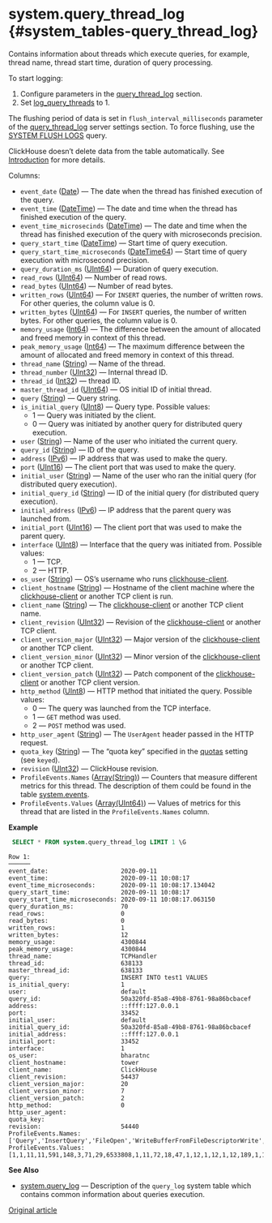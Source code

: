 # system.query_thread_log {#system_tables-query_thread_log}

Contains information about threads which execute queries, for example, thread name, thread start time, duration of query processing.

To start logging:

1.  Configure parameters in the [query\_thread\_log](../../operations/server-configuration-parameters/settings.md#server_configuration_parameters-query_thread_log) section.
2.  Set [log\_query\_threads](../../operations/settings/settings.md#settings-log-query-threads) to 1.

The flushing period of data is set in `flush_interval_milliseconds` parameter of the [query\_thread\_log](../../operations/server-configuration-parameters/settings.md#server_configuration_parameters-query_thread_log) server settings section. To force flushing, use the [SYSTEM FLUSH LOGS](../../sql-reference/statements/system.md#query_language-system-flush_logs) query.

ClickHouse doesn’t delete data from the table automatically. See [Introduction](../../operations/system-tables/index.md#system-tables-introduction) for more details.

Columns:

-   `event_date` ([Date](../../sql-reference/data-types/date.md)) — The date when the thread has finished execution of the query.
-   `event_time` ([DateTime](../../sql-reference/data-types/datetime.md)) — The date and time when the thread has finished execution of the query.
-   `event_time_microsecinds` ([DateTime](../../sql-reference/data-types/datetime.md)) — The date and time when the thread has finished execution of the query with microseconds precision.
-   `query_start_time` ([DateTime](../../sql-reference/data-types/datetime.md)) — Start time of query execution.
-   `query_start_time_microseconds` ([DateTime64](../../sql-reference/data-types/datetime64.md)) — Start time of query execution with microsecond precision.
-   `query_duration_ms` ([UInt64](../../sql-reference/data-types/int-uint.md#uint-ranges)) — Duration of query execution.
-   `read_rows` ([UInt64](../../sql-reference/data-types/int-uint.md#uint-ranges)) — Number of read rows.
-   `read_bytes` ([UInt64](../../sql-reference/data-types/int-uint.md#uint-ranges)) — Number of read bytes.
-   `written_rows` ([UInt64](../../sql-reference/data-types/int-uint.md#uint-ranges)) — For `INSERT` queries, the number of written rows. For other queries, the column value is 0.
-   `written_bytes` ([UInt64](../../sql-reference/data-types/int-uint.md#uint-ranges)) — For `INSERT` queries, the number of written bytes. For other queries, the column value is 0.
-   `memory_usage` ([Int64](../../sql-reference/data-types/int-uint.md)) — The difference between the amount of allocated and freed memory in context of this thread.
-   `peak_memory_usage` ([Int64](../../sql-reference/data-types/int-uint.md)) — The maximum difference between the amount of allocated and freed memory in context of this thread.
-   `thread_name` ([String](../../sql-reference/data-types/string.md)) — Name of the thread.
-   `thread_number` ([UInt32](../../sql-reference/data-types/int-uint.md)) — Internal thread ID.
-   `thread_id` ([Int32](../../sql-reference/data-types/int-uint.md)) — thread ID.
-   `master_thread_id` ([UInt64](../../sql-reference/data-types/int-uint.md#uint-ranges)) — OS initial ID of initial thread.
-   `query` ([String](../../sql-reference/data-types/string.md)) — Query string.
-   `is_initial_query` ([UInt8](../../sql-reference/data-types/int-uint.md#uint-ranges)) — Query type. Possible values:
    -   1 — Query was initiated by the client.
    -   0 — Query was initiated by another query for distributed query execution.
-   `user` ([String](../../sql-reference/data-types/string.md)) — Name of the user who initiated the current query.
-   `query_id` ([String](../../sql-reference/data-types/string.md)) — ID of the query.
-   `address` ([IPv6](../../sql-reference/data-types/domains/ipv6.md)) — IP address that was used to make the query.
-   `port` ([UInt16](../../sql-reference/data-types/int-uint.md#uint-ranges)) — The client port that was used to make the query.
-   `initial_user` ([String](../../sql-reference/data-types/string.md)) — Name of the user who ran the initial query (for distributed query execution).
-   `initial_query_id` ([String](../../sql-reference/data-types/string.md)) — ID of the initial query (for distributed query execution).
-   `initial_address` ([IPv6](../../sql-reference/data-types/domains/ipv6.md)) — IP address that the parent query was launched from.
-   `initial_port` ([UInt16](../../sql-reference/data-types/int-uint.md#uint-ranges)) — The client port that was used to make the parent query.
-   `interface` ([UInt8](../../sql-reference/data-types/int-uint.md#uint-ranges)) — Interface that the query was initiated from. Possible values:
    -   1 — TCP.
    -   2 — HTTP.
-   `os_user` ([String](../../sql-reference/data-types/string.md)) — OS’s username who runs [clickhouse-client](../../interfaces/cli.md).
-   `client_hostname` ([String](../../sql-reference/data-types/string.md)) — Hostname of the client machine where the [clickhouse-client](../../interfaces/cli.md) or another TCP client is run.
-   `client_name` ([String](../../sql-reference/data-types/string.md)) — The [clickhouse-client](../../interfaces/cli.md) or another TCP client name.
-   `client_revision` ([UInt32](../../sql-reference/data-types/int-uint.md)) — Revision of the [clickhouse-client](../../interfaces/cli.md) or another TCP client.
-   `client_version_major` ([UInt32](../../sql-reference/data-types/int-uint.md)) — Major version of the [clickhouse-client](../../interfaces/cli.md) or another TCP client.
-   `client_version_minor` ([UInt32](../../sql-reference/data-types/int-uint.md)) — Minor version of the [clickhouse-client](../../interfaces/cli.md) or another TCP client.
-   `client_version_patch` ([UInt32](../../sql-reference/data-types/int-uint.md)) — Patch component of the [clickhouse-client](../../interfaces/cli.md) or another TCP client version.
-   `http_method` ([UInt8](../../sql-reference/data-types/int-uint.md#uint-ranges)) — HTTP method that initiated the query. Possible values:
    -   0 — The query was launched from the TCP interface.
    -   1 — `GET` method was used.
    -   2 — `POST` method was used.
-   `http_user_agent` ([String](../../sql-reference/data-types/string.md)) — The `UserAgent` header passed in the HTTP request.
-   `quota_key` ([String](../../sql-reference/data-types/string.md)) — The “quota key” specified in the [quotas](../../operations/quotas.md) setting (see `keyed`).
-   `revision` ([UInt32](../../sql-reference/data-types/int-uint.md)) — ClickHouse revision.
-   `ProfileEvents.Names` ([Array(String)](../../sql-reference/data-types/array.md)) — Counters that measure different metrics for this thread. The description of them could be found in the table [system.events](#system_tables-events).
-   `ProfileEvents.Values` ([Array(UInt64)](../../sql-reference/data-types/array.md)) — Values of metrics for this thread that are listed in the `ProfileEvents.Names` column.

**Example**

``` sql
 SELECT * FROM system.query_thread_log LIMIT 1 \G
```

``` text
Row 1:
──────
event_date:                    2020-09-11
event_time:                    2020-09-11 10:08:17
event_time_microseconds:       2020-09-11 10:08:17.134042
query_start_time:              2020-09-11 10:08:17
query_start_time_microseconds: 2020-09-11 10:08:17.063150
query_duration_ms:             70
read_rows:                     0
read_bytes:                    0
written_rows:                  1
written_bytes:                 12
memory_usage:                  4300844
peak_memory_usage:             4300844
thread_name:                   TCPHandler
thread_id:                     638133
master_thread_id:              638133
query:                         INSERT INTO test1 VALUES
is_initial_query:              1
user:                          default
query_id:                      50a320fd-85a8-49b8-8761-98a86bcbacef
address:                       ::ffff:127.0.0.1
port:                          33452
initial_user:                  default
initial_query_id:              50a320fd-85a8-49b8-8761-98a86bcbacef
initial_address:               ::ffff:127.0.0.1
initial_port:                  33452
interface:                     1
os_user:                       bharatnc
client_hostname:               tower
client_name:                   ClickHouse 
client_revision:               54437
client_version_major:          20
client_version_minor:          7
client_version_patch:          2
http_method:                   0
http_user_agent:               
quota_key:                     
revision:                      54440
ProfileEvents.Names:           ['Query','InsertQuery','FileOpen','WriteBufferFromFileDescriptorWrite','WriteBufferFromFileDescriptorWriteBytes','ReadCompressedBytes','CompressedReadBufferBlocks','CompressedReadBufferBytes','IOBufferAllocs','IOBufferAllocBytes','FunctionExecute','CreatedWriteBufferOrdinary','DiskWriteElapsedMicroseconds','NetworkReceiveElapsedMicroseconds','NetworkSendElapsedMicroseconds','InsertedRows','InsertedBytes','SelectedRows','SelectedBytes','MergeTreeDataWriterRows','MergeTreeDataWriterUncompressedBytes','MergeTreeDataWriterCompressedBytes','MergeTreeDataWriterBlocks','MergeTreeDataWriterBlocksAlreadySorted','ContextLock','RWLockAcquiredReadLocks','RealTimeMicroseconds','UserTimeMicroseconds','SoftPageFaults','OSCPUVirtualTimeMicroseconds','OSWriteBytes','OSReadChars','OSWriteChars']
ProfileEvents.Values:          [1,1,11,11,591,148,3,71,29,6533808,1,11,72,18,47,1,12,1,12,1,12,189,1,1,10,2,70853,2748,49,2747,45056,422,1520]
```

**See Also**

-   [system.query\_log](../../operations/system-tables/query_log.md#system_tables-query_log) — Description of the `query_log` system table which contains common information about queries execution.

[Original article](https://clickhouse.tech/docs/en/operations/system_tables/query_thread_log) <!--hide-->
